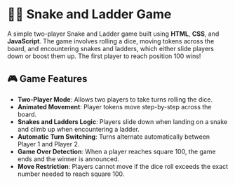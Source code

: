 # 🐍🎲 Snake and Ladder Game

A simple two-player Snake and Ladder game built using **HTML**, **CSS**, and **JavaScript**. The game involves rolling a dice, moving tokens across the board, and encountering snakes and ladders, which either slide players down or boost them up. The first player to reach position 100 wins!

## 🎮 Game Features

- **Two-Player Mode**: Allows two players to take turns rolling the dice.
- **Animated Movement**: Player tokens move step-by-step across the board.
- **Snakes and Ladders Logic**: Players slide down when landing on a snake and climb up when encountering a ladder.
- **Automatic Turn Switching**: Turns alternate automatically between Player 1 and Player 2.
- **Game Over Detection**: When a player reaches square 100, the game ends and the winner is announced.
- **Move Restriction**: Players cannot move if the dice roll exceeds the exact number needed to reach square 100.


